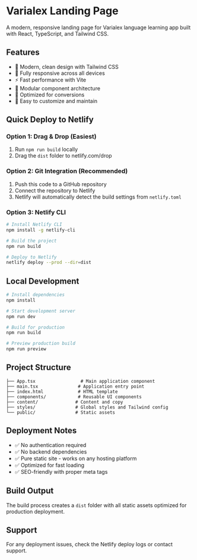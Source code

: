 # Varialex Landing Page

A modern, responsive landing page for Varialex language learning app built with React, TypeScript, and Tailwind CSS.

## Features

- 🎨 Modern, clean design with Tailwind CSS
- 📱 Fully responsive across all devices
- ⚡ Fast performance with Vite
- 🧩 Modular component architecture
- 🎯 Optimized for conversions
- 🔧 Easy to customize and maintain

## Quick Deploy to Netlify

### Option 1: Drag & Drop (Easiest)
1. Run `npm run build` locally
2. Drag the `dist` folder to netlify.com/drop

### Option 2: Git Integration (Recommended)
1. Push this code to a GitHub repository
2. Connect the repository to Netlify
3. Netlify will automatically detect the build settings from `netlify.toml`

### Option 3: Netlify CLI
```bash
# Install Netlify CLI
npm install -g netlify-cli

# Build the project
npm run build

# Deploy to Netlify
netlify deploy --prod --dir=dist
```

## Local Development

```bash
# Install dependencies
npm install

# Start development server
npm run dev

# Build for production
npm run build

# Preview production build
npm run preview
```

## Project Structure

```
├── App.tsx                 # Main application component
├── main.tsx               # Application entry point
├── index.html             # HTML template
├── components/            # Reusable UI components
├── content/              # Content and copy
├── styles/               # Global styles and Tailwind config
└── public/               # Static assets
```

## Deployment Notes

- ✅ No authentication required
- ✅ No backend dependencies
- ✅ Pure static site - works on any hosting platform
- ✅ Optimized for fast loading
- ✅ SEO-friendly with proper meta tags

## Build Output

The build process creates a `dist` folder with all static assets optimized for production deployment.

## Support

For any deployment issues, check the Netlify deploy logs or contact support.